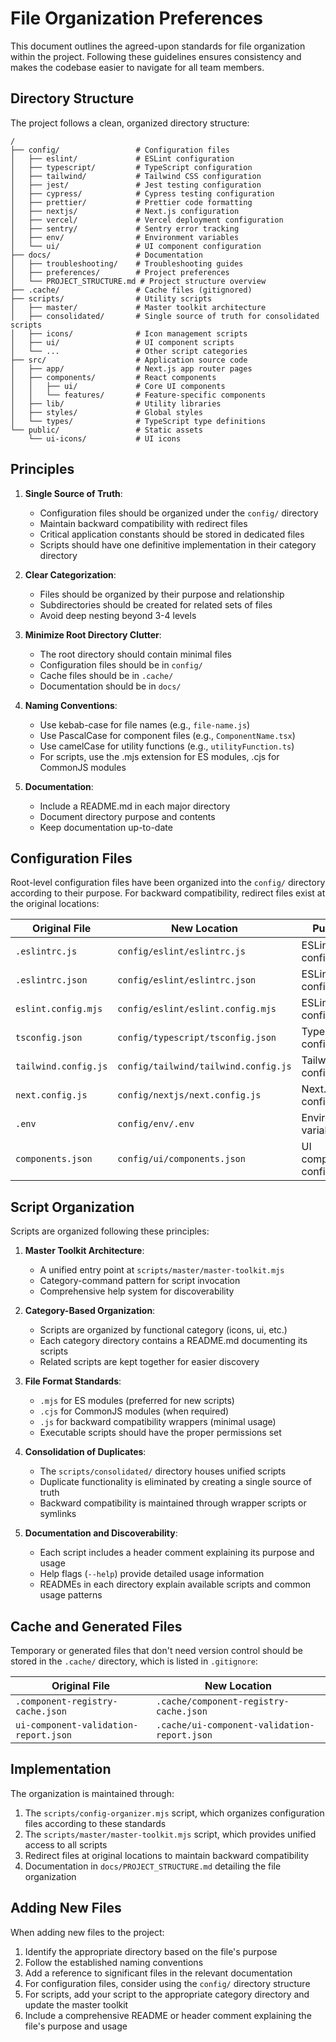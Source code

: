 # File Organization Preferences

This document outlines the agreed-upon standards for file organization within the project. Following these guidelines ensures consistency and makes the codebase easier to navigate for all team members.

## Directory Structure

The project follows a clean, organized directory structure:

```
/
├── config/                 # Configuration files
│   ├── eslint/             # ESLint configuration
│   ├── typescript/         # TypeScript configuration
│   ├── tailwind/           # Tailwind CSS configuration
│   ├── jest/               # Jest testing configuration
│   ├── cypress/            # Cypress testing configuration
│   ├── prettier/           # Prettier code formatting
│   ├── nextjs/             # Next.js configuration
│   ├── vercel/             # Vercel deployment configuration
│   ├── sentry/             # Sentry error tracking
│   ├── env/                # Environment variables
│   └── ui/                 # UI component configuration
├── docs/                   # Documentation
│   ├── troubleshooting/    # Troubleshooting guides
│   ├── preferences/        # Project preferences
│   └── PROJECT_STRUCTURE.md # Project structure overview
├── .cache/                 # Cache files (gitignored)
├── scripts/                # Utility scripts
│   ├── master/             # Master toolkit architecture
│   ├── consolidated/       # Single source of truth for consolidated scripts
│   ├── icons/              # Icon management scripts
│   ├── ui/                 # UI component scripts
│   └── ...                 # Other script categories
├── src/                    # Application source code
│   ├── app/                # Next.js app router pages
│   ├── components/         # React components
│   │   ├── ui/             # Core UI components
│   │   └── features/       # Feature-specific components
│   ├── lib/                # Utility libraries
│   ├── styles/             # Global styles
│   └── types/              # TypeScript type definitions
└── public/                 # Static assets
    └── ui-icons/           # UI icons
```

## Principles

1. **Single Source of Truth**: 
   - Configuration files should be organized under the `config/` directory
   - Maintain backward compatibility with redirect files
   - Critical application constants should be stored in dedicated files
   - Scripts should have one definitive implementation in their category directory

2. **Clear Categorization**:
   - Files should be organized by their purpose and relationship
   - Subdirectories should be created for related sets of files
   - Avoid deep nesting beyond 3-4 levels

3. **Minimize Root Directory Clutter**:
   - The root directory should contain minimal files
   - Configuration files should be in `config/`
   - Cache files should be in `.cache/`
   - Documentation should be in `docs/`

4. **Naming Conventions**:
   - Use kebab-case for file names (e.g., `file-name.js`)
   - Use PascalCase for component files (e.g., `ComponentName.tsx`)
   - Use camelCase for utility functions (e.g., `utilityFunction.ts`)
   - For scripts, use the .mjs extension for ES modules, .cjs for CommonJS modules

5. **Documentation**:
   - Include a README.md in each major directory
   - Document directory purpose and contents
   - Keep documentation up-to-date

## Configuration Files

Root-level configuration files have been organized into the `config/` directory according to their purpose. For backward compatibility, redirect files exist at the original locations:

| Original File        | New Location                       | Purpose                        |
|----------------------|------------------------------------|--------------------------------|
| `.eslintrc.js`       | `config/eslint/eslintrc.js`        | ESLint configuration           |
| `.eslintrc.json`     | `config/eslint/eslintrc.json`      | ESLint configuration           |
| `eslint.config.mjs`  | `config/eslint/eslint.config.mjs`  | ESLint configuration           |
| `tsconfig.json`      | `config/typescript/tsconfig.json`  | TypeScript configuration       |
| `tailwind.config.js` | `config/tailwind/tailwind.config.js` | Tailwind CSS configuration    |
| `next.config.js`     | `config/nextjs/next.config.js`     | Next.js configuration          |
| `.env`               | `config/env/.env`                  | Environment variables          |
| `components.json`    | `config/ui/components.json`        | UI component configuration     |

## Script Organization

Scripts are organized following these principles:

1. **Master Toolkit Architecture**:
   - A unified entry point at `scripts/master/master-toolkit.mjs`
   - Category-command pattern for script invocation
   - Comprehensive help system for discoverability

2. **Category-Based Organization**:
   - Scripts are organized by functional category (icons, ui, etc.)
   - Each category directory contains a README.md documenting its scripts
   - Related scripts are kept together for easier discovery

3. **File Format Standards**:
   - `.mjs` for ES modules (preferred for new scripts)
   - `.cjs` for CommonJS modules (when required)
   - `.js` for backward compatibility wrappers (minimal usage)
   - Executable scripts should have the proper permissions set

4. **Consolidation of Duplicates**:
   - The `scripts/consolidated/` directory houses unified scripts
   - Duplicate functionality is eliminated by creating a single source of truth
   - Backward compatibility is maintained through wrapper scripts or symlinks

5. **Documentation and Discoverability**:
   - Each script includes a header comment explaining its purpose and usage
   - Help flags (`--help`) provide detailed usage information
   - READMEs in each directory explain available scripts and common usage patterns

## Cache and Generated Files

Temporary or generated files that don't need version control should be stored in the `.cache/` directory, which is listed in `.gitignore`:

| Original File                     | New Location                                   |
|-----------------------------------|------------------------------------------------|
| `.component-registry-cache.json`  | `.cache/component-registry-cache.json`         |
| `ui-component-validation-report.json` | `.cache/ui-component-validation-report.json` |

## Implementation

The organization is maintained through:

1. The `scripts/config-organizer.mjs` script, which organizes configuration files according to these standards
2. The `scripts/master/master-toolkit.mjs` script, which provides unified access to all scripts
3. Redirect files at original locations to maintain backward compatibility
4. Documentation in `docs/PROJECT_STRUCTURE.md` detailing the file organization

## Adding New Files

When adding new files to the project:

1. Identify the appropriate directory based on the file's purpose
2. Follow the established naming conventions
3. Add a reference to significant files in the relevant documentation
4. For configuration files, consider using the `config/` directory structure 
5. For scripts, add your script to the appropriate category directory and update the master toolkit
6. Include a comprehensive README or header comment explaining the file's purpose and usage 
